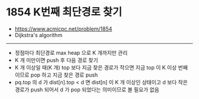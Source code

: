 # 1854 K번째 최단경로 찾기

- https://www.acmicpc.net/problem/1854
- Dijkstra's algorithm
---
- 정점마다 최단경로 max heap 으로 K 개까지만 관리
- K 개 미만이면 push 후 다음 경로 찾기
- K 개 이상일 때(K 개) top 보다 지금 찾은 경로가 작으면 지금 top 이 K 이상 번째 이므로 pop 하고 지금 찾은 경로 push
- pq.top 의 d 가 dist[n].top < d 면 dist[n] 이 K 개 이상인 상태이고 d 보다 작은 경로가 push 되어서 d 가 pop 되었다는 의미이므로 볼 필요가 없음

